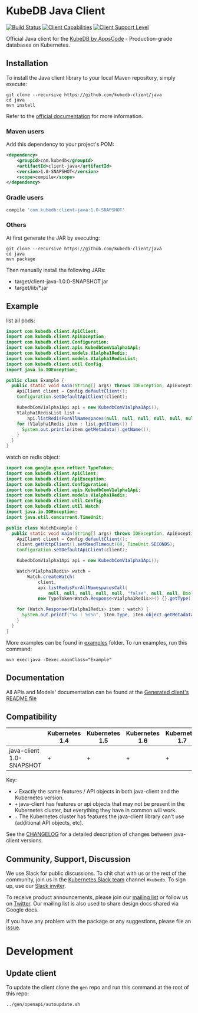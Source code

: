# KubeDB Java Client

[![Build Status](https://travis-ci.org/kubedb-client/java.svg?branch=master)](https://travis-ci.org/kubedb-client/java)
[![Client Capabilities](https://img.shields.io/badge/Kubernetes%20client-Silver-blue.svg?style=flat&colorB=C0C0C0&colorA=306CE8)](http://bit.ly/kubernetes-client-capabilities-badge)
[![Client Support Level](https://img.shields.io/badge/kubernetes%20client-beta-green.svg?style=flat&colorA=306CE8)](http://bit.ly/kubernetes-client-support-badge)

Official Java client for the [KubeDB by AppsCode](https://kubedb.com/) - Production-grade databases on Kubernetes.

## Installation

To install the Java client library to your local Maven repository, simply execute:

```shell
git clone --recursive https://github.com/kubedb-client/java
cd java
mvn install
```

Refer to the [official documentation](https://maven.apache.org/plugins/maven-deploy-plugin/usage.html) for more information.

### Maven users

Add this dependency to your project's POM:

```xml
<dependency>
    <groupId>com.kubedb</groupId>
    <artifactId>client-java</artifactId>
    <version>1.0-SNAPSHOT</version>
    <scope>compile</scope>
</dependency>
```

### Gradle users

```groovy
compile 'com.kubedb:client-java:1.0-SNAPSHOT'
```

### Others

At first generate the JAR by executing:

```
git clone --recursive https://github.com/kubedb-client/java
cd java
mvn package
```

Then manually install the following JARs:

* target/client-java-1.0.0-SNAPSHOT.jar
* target/lib/*.jar

## Example

list all pods:

```java
import com.kubedb.client.ApiClient;
import com.kubedb.client.ApiException;
import com.kubedb.client.Configuration;
import com.kubedb.client.apis.KubedbComV1alpha1Api;
import com.kubedb.client.models.V1alpha1Redis;
import com.kubedb.client.models.V1alpha1RedisList;
import com.kubedb.client.util.Config;
import java.io.IOException;

public class Example {
  public static void main(String[] args) throws IOException, ApiException {
    ApiClient client = Config.defaultClient();
    Configuration.setDefaultApiClient(client);

    KubedbComV1alpha1Api api = new KubedbComV1alpha1Api();
    V1alpha1RedisList list =
        api.listRedisForAllNamespaces(null, null, null, null, null, null, null, null, null);
    for (V1alpha1Redis item : list.getItems()) {
      System.out.println(item.getMetadata().getName());
    }
  }
}
```

watch on redis object:

```java
import com.google.gson.reflect.TypeToken;
import com.kubedb.client.ApiClient;
import com.kubedb.client.ApiException;
import com.kubedb.client.Configuration;
import com.kubedb.client.apis.KubedbComV1alpha1Api;
import com.kubedb.client.models.V1alpha1Redis;
import com.kubedb.client.util.Config;
import com.kubedb.client.util.Watch;
import java.io.IOException;
import java.util.concurrent.TimeUnit;

public class WatchExample {
  public static void main(String[] args) throws IOException, ApiException {
    ApiClient client = Config.defaultClient();
    client.getHttpClient().setReadTimeout(60, TimeUnit.SECONDS);
    Configuration.setDefaultApiClient(client);

    KubedbComV1alpha1Api api = new KubedbComV1alpha1Api();

    Watch<V1alpha1Redis> watch =
        Watch.createWatch(
            client,
            api.listRedisForAllNamespacesCall(
                null, null, null, null, null, "false", null, null, Boolean.TRUE, null, null),
            new TypeToken<Watch.Response<V1alpha1Redis>>() {}.getType());

    for (Watch.Response<V1alpha1Redis> item : watch) {
      System.out.printf("%s : %s%n", item.type, item.object.getMetadata().getName());
    }
  }
}
```

More examples can be found in [examples](examples/) folder. To run examples, run this command:

```shell
mvn exec:java -Dexec.mainClass="Example"
```

## Documentation

All APIs and Models' documentation can be found at the [Generated client's README file](kubernetes/README.md)

## Compatibility

|                          | Kubernetes 1.4 | Kubernetes 1.5 | Kubernetes 1.6 | Kubernetes 1.7 | Kubernetes 1.8 | Kubernetes 1.9 |
|--------------------------|----------------|----------------|----------------|----------------|----------------|----------------|
| java-client 1.0-SNAPSHOT | +              | +              | +              | +              | ✓              | -              |

Key:

* `✓` Exactly the same features / API objects in both java-client and the Kubernetes
  version.
* `+` java-client has features or api objects that may not be present in the
  Kubernetes cluster, but everything they have in common will work.
* `-` The Kubernetes cluster has features the java-client library can't use
  (additional API objects, etc).

See the [CHANGELOG](./CHANGELOG.md) for a detailed description of changes
between java-client versions.

## Community, Support, Discussion

We use Slack for public discussions. To chit chat with us or the rest of the community, join us in the [Kubernetes Slack team](https://kubernetes.slack.com/messages/C8149MREV/) channel `#kubedb`. To sign up, use our [Slack inviter](http://slack.kubernetes.io/).

To receive product announcements, please join our [mailing list](https://groups.google.com/forum/#!forum/kubedb) or follow us on [Twitter](https://twitter.com/KubeDB). Our mailing list is also used to share design docs shared via Google docs.

If you have any problem with the package or any suggestions, please file an [issue](https://github.com/kubedb-client/java/issues).

# Development

## Update client

To update the client clone the `gen` repo and run this command at the root of this repo:

```bash
../gen/openapi/autoupdate.sh
```
